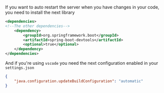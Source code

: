 If you want to auto restart the server when you have changes in your code, you need to install the next library
```xml
<dependencies>
<!--The other dependencies-->
	<dependency>
		<groupId>org.springframework.boot</groupId>
		<artifactId>spring-boot-devtools</artifactId>
		<optional>true</optional>
	</dependency>
</dependencies>
```
And if you're using `vscode` you need the next configuration enabled in your `settings.json`
```json
{
	"java.configuration.updateBuildConfiguration": "automatic"
}
```